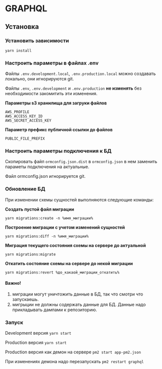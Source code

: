 # GRAPHQL

## Установка

### Установить зависимости
```
yarn install
```

### Настроить параметры в файлах .env

Файлы `.env.development.local`, `.env.production.local` можно создавать локально, они игнорируются git.

Файлы `.env`, `.env.development` и `.env.production` **не изменять** без необходимости закомитить эти изменения.

**Параметры s3 хранилища для загруки файлов**
```
AWS_PROFILE
AWS_ACCESS_KEY_ID
AWS_SECRET_ACCESS_KEY
```

**Параметр префикс публичной ссылки до файлов**
```
PUBLIC_FILE_PREFIX
```

### Настроить параметры подключения к БД

Скопировать файл `ormconfig.json.dist` в `ormconfig.json` в нем заменить параметы подключения на актуальные. 

Файл ormconfig.json игнорируется git.  

### Обновление БД
При изменении схемы сущностей выполняются следующие команды:

**Создать пустой файл миграции**
```
yarn migrations:create -n %имя_миграции%
```

**Построение миграции с учетом изменений сущностей**
```
yarn migrations:diff -n %имя_миграции%
```

**Миграция текущего состояния схемы на сервере до актуальной**
```
yarn migrations:migrate
```

**Откатить состояние схемы на сервере до некой миграции**
```
yarn migrations:revert %до_какаой_миграции_откатить%
```

#### Важно!
1. миграции могут уничтожить данные в БД, так что смотри что запускаешь.
2. мигрыции не должны содержать данные для БД. Данные надо прикладывать дампами к репозиторию.

### Запуск

Development версия
```yarn start```

Production версия
```yarn start```

Production версия как демон на сервере
```pm2 start app-pm2.json```

При изменениях демона надо перезапускать
```pm2 restart graphql```